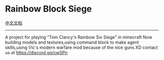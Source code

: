 Rainbow Block Siege
===================
[中文文档](https://github.com/kafuuchino-desu/Rainbow-Block-Siege/blob/master/README_cn.md)

----------
A project for playing "Tom Clancy's Rainbow Six Siege" in minecraft
Now building models and textures,using command block to make agent skills,using Vic's modern warfare mod because of the nice guns XD
contact us at https://discord.gg/cwSPn